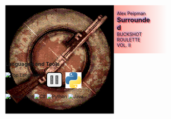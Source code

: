 <div style="height: 150px; display: flex; align-items: stretch; background-image: url('https://github.com/iragca/web-hosting/blob/main/web-assets/blsuecube.gif?raw=true');
            background-size: cover;">
    <div style="height: 100%;">
        <img src="https://github.com/iragca/web-hosting/blob/main/web-assets/logo_collection/alex_peipman_surrounded.jpg?raw=true" alt="alex-piepman_surrounded">
    </div>
    <div style="display: flex;
            flex-direction: column;
            justify-content: center;
            background: rgba(0, 0, 0, 0.3);
            background: linear-gradient(to right, rgba(255, 25, 0, 0.4), rgba(0, 0, 0, 0.0));
            backdrop-filter: blur(0px);
            overflow: hidden;
            padding-right: 50px;
            padding-left: 10px">
        <span style="text-shadow: 3px 3px 2px rgba(255, 0, 0, 0.5), -2px -2px 5px rgba(0, 0, 255, 0.5);">
            Alex Peipman
        </span>
        <span class="album-details" style="font-size: 20px; font-weight: bold;text-shadow: 3px 3px 2px rgba(255, 0, 0, 0.5), -2px -2px 5px rgba(0, 0, 255, 0.5);">
            Surrounded
        </span>
        <span style="text-shadow: 3px 3px 2px rgba(255, 0, 0, 0.5), -2px -2px 5px rgba(0, 0, 255, 0.5);">
            BUCKSHOT ROULETTE VOL. II
        </span>
    </div>
</div>


<h3>Languages and Tools</h3>
<div style="display: flex; gap: 10px;">
    <div>
        <img src='https://github-readme-stats.vercel.app/api/top-langs/?username=iragca&hide=jupyter%20notebook' alt="Top Languages">
    </div>
    <div>
        <a href="https://www.langchain.com/" style="text-decoration: none; 
            display: inline-block; 
            padding: 7px; 
            background-color: #f0f0f0; 
            border-radius: 8px; 
            border: 2px solid black; 
            transition: background-color 0.3s ease;">
            <span style="font-size: 24px; color: #333;">🦜🔗</span>
        </a>
    </div>
    <div style="width: 50px">
        <a href="https://www.python.org/">
            <img src="https://github.com/iragca/web-hosting/blob/main/web-assets/logo_collection/python.png?raw=true" alt="python"
        ></a>
    </div>
</div>

![JavaScript](https://img.shields.io/badge/javascript-%23323330.svg?style=for-the-badge&logo=javascript&logoColor=%23F7DF1E)
![C#](https://img.shields.io/badge/c%23-%23239120.svg?style=for-the-badge&logo=csharp&logoColor=white)
![Python](https://img.shields.io/badge/python-3670A0?style=for-the-badge&logo=python&logoColor=ffdd54)
![Java](https://img.shields.io/badge/java-%23ED8B00.svg?style=for-the-badge&logo=openjdk&logoColor=white)